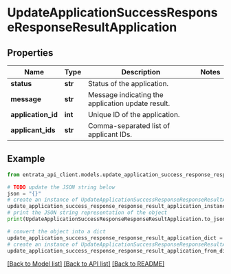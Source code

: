 # UpdateApplicationSuccessResponseResponseResultApplication


## Properties

Name | Type | Description | Notes
------------ | ------------- | ------------- | -------------
**status** | **str** | Status of the application. | 
**message** | **str** | Message indicating the application update result. | 
**application_id** | **int** | Unique ID of the application. | 
**applicant_ids** | **str** | Comma-separated list of applicant IDs. | 

## Example

```python
from entrata_api_client.models.update_application_success_response_response_result_application import UpdateApplicationSuccessResponseResponseResultApplication

# TODO update the JSON string below
json = "{}"
# create an instance of UpdateApplicationSuccessResponseResponseResultApplication from a JSON string
update_application_success_response_response_result_application_instance = UpdateApplicationSuccessResponseResponseResultApplication.from_json(json)
# print the JSON string representation of the object
print(UpdateApplicationSuccessResponseResponseResultApplication.to_json())

# convert the object into a dict
update_application_success_response_response_result_application_dict = update_application_success_response_response_result_application_instance.to_dict()
# create an instance of UpdateApplicationSuccessResponseResponseResultApplication from a dict
update_application_success_response_response_result_application_from_dict = UpdateApplicationSuccessResponseResponseResultApplication.from_dict(update_application_success_response_response_result_application_dict)
```
[[Back to Model list]](../README.md#documentation-for-models) [[Back to API list]](../README.md#documentation-for-api-endpoints) [[Back to README]](../README.md)


